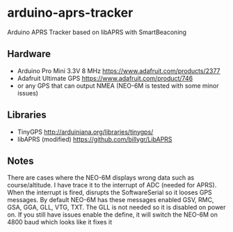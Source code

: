 # arduino-aprs-tracker

Arduino APRS Tracker based on libAPRS with SmartBeaconing

## Hardware
* Arduino Pro Mini 3.3V 8 MHz https://www.adafruit.com/products/2377
* Adafruit Ultimate GPS https://www.adafruit.com/product/746
* or any GPS that can output NMEA (NEO-6M is tested with some minor issues)

## Libraries
* TinyGPS http://arduiniana.org/libraries/tinygps/
* libAPRS (modified) https://github.com/billygr/LibAPRS

## Notes
There are cases where the NEO-6M displays wrong data such as course/altitude. I have trace it to the interrupt of ADC (needed for APRS).
When the interrupt is fired, disrupts the SoftwareSerial so it looses GPS messages.
By default NEO-6M has these messages enabled GSV, RMC, GSA, GGA, GLL, VTG, TXT. 
The GLL is not needed so it is disabled on power on. If you still have issues enable the define, it will switch the NEO-6M on 4800 baud which looks like it fixes it
